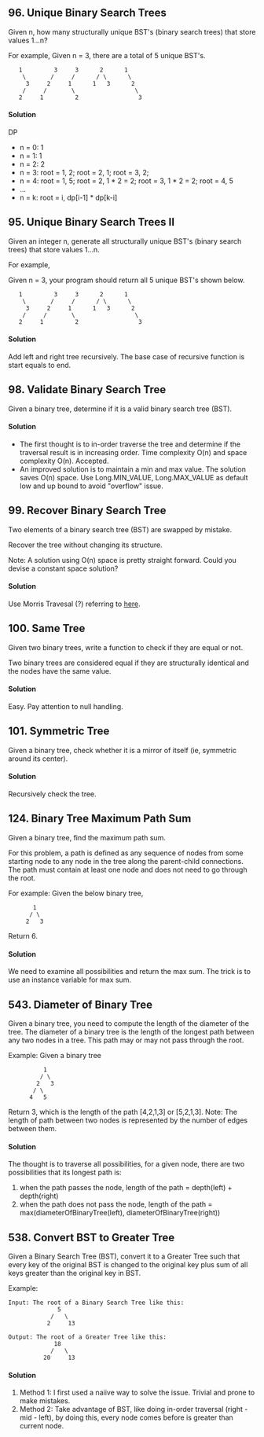 ## 96. Unique Binary Search Trees
Given n, how many structurally unique BST's (binary search trees) that store values 1...n?

For example,
Given n = 3, there are a total of 5 unique BST's.
~~~~
   1         3     3      2      1
    \       /     /      / \      \
     3     2     1      1   3      2
    /     /       \                 \
   2     1         2                 3
~~~~

#### Solution
DP
- n = 0: 1
- n = 1: 1
- n = 2: 2
- n = 3: root = 1, 2; root = 2, 1; root = 3, 2;
- n = 4: root = 1, 5; root = 2, 1 * 2 = 2; root = 3, 1 * 2 = 2; root = 4, 5
- ...
- n = k: root = i, dp[i-1] * dp[k-i]

## 95. Unique Binary Search Trees II
Given an integer n, generate all structurally unique BST's (binary search trees) that store values 1...n.

For example,

Given n = 3, your program should return all 5 unique BST's shown below.
~~~~
   1         3     3      2      1
    \       /     /      / \      \
     3     2     1      1   3      2
    /     /       \                 \
   2     1         2                 3
~~~~

#### Solution
Add left and right tree recursively.
The base case of recursive function is start equals to end.

## 98. Validate Binary Search Tree
Given a binary tree, determine if it is a valid binary search tree (BST).

#### Solution
- The first thought is to in-order traverse the tree and determine if the traversal result is in increasing order. Time complexity O(n) and space complexity O(n). Accepted.
- An improved solution is to maintain a min and max value. The solution saves O(n) space. Use Long.MIN_VALUE, Long.MAX_VALUE as default low and up bound to avoid "overflow" issue.

## 99. Recover Binary Search Tree
Two elements of a binary search tree (BST) are swapped by mistake.

Recover the tree without changing its structure.

Note:
A solution using O(n) space is pretty straight forward. Could you devise a constant space solution?

#### Solution
Use Morris Travesal (?) referring to [here](https://discuss.leetcode.com/topic/9305/detail-explain-about-how-morris-traversal-finds-two-incorrect-pointer).

## 100. Same Tree
Given two binary trees, write a function to check if they are equal or not.

Two binary trees are considered equal if they are structurally identical and the nodes have the same value.

#### Solution
Easy. Pay attention to null handling.

## 101. Symmetric Tree
Given a binary tree, check whether it is a mirror of itself (ie, symmetric around its center).

#### Solution
Recursively check the tree.

## 124. Binary Tree Maximum Path Sum
Given a binary tree, find the maximum path sum.

For this problem, a path is defined as any sequence of nodes from some starting node to any node in the tree along the parent-child connections. The path must contain at least one node and does not need to go through the root.

For example:
Given the below binary tree,
~~~~
       1
      / \
     2   3
~~~~
Return 6.

#### Solution
We need to examine all possibilities and return the max sum.
The trick is to use an instance variable for max sum.

## 543. Diameter of Binary Tree
Given a binary tree, you need to compute the length of the diameter of the tree. The diameter of a binary tree is the length of the longest path between any two nodes in a tree. This path may or may not pass through the root.

Example:
Given a binary tree
~~~~
          1
         / \
        2   3
       / \     
      4   5    
~~~~
Return 3, which is the length of the path [4,2,1,3] or [5,2,1,3].
Note: The length of path between two nodes is represented by the number of edges between them.

#### Solution
The thought is to traverse all possibilities, for a given node, there are two possibilities that its longest path is:
1. when the path passes the node, length of the path = depth(left) + depth(right)
2. when the path does not pass the node, length of the path = max(diameterOfBinaryTree(left), diameterOfBinaryTree(right))

## 538. Convert BST to Greater Tree
Given a Binary Search Tree (BST), convert it to a Greater Tree such that every key of the original BST is changed to the original key plus sum of all keys greater than the original key in BST.

Example:
~~~~
Input: The root of a Binary Search Tree like this:
              5
            /   \
           2     13

Output: The root of a Greater Tree like this:
             18
            /   \
          20     13
~~~~

#### Solution
1. Method 1: I first used a naiive way to solve the issue. Trivial and prone to make mistakes.
2. Method 2: Take advantage of BST, like doing in-order traversal (right - mid - left), by doing this, every node comes before is greater than current node.
